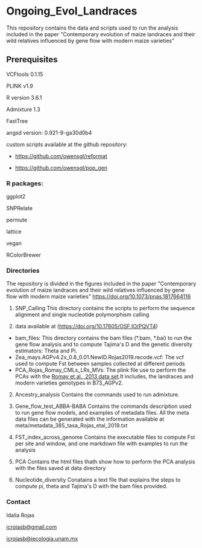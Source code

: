# Ongoing_Evol_Landraces
This repository contains the data and scripts used to  run the analysis included in the paper "Contemporary evolution of maize landraces and their wild relatives influenced by gene flow with modern maize varieties"

## Prerequisites

VCFtools 0.1.15

PLINK v1.9

R version 3.6.1

Admixture 1.3

FastTree

angsd version: 0.921-9-ga30d0b4

custom scripts available at the github repository:

- https://github.com/owensgl/reformat

- https://github.com/owensgl/pop_gen


### R packages:
ggplot2

SNPRelate

permute

lattice

vegan

RColorBrewer

### Directories
The repository is divided in the figures included in the paper "Contemporary evolution of maize landraces and their wild relatives influenced by gene flow with modern maize varieties" https://doi.org/10.1073/pnas.1817664116

1) SNP_Calling
This directory contains the scripts to perform the sequence alignment and single nucleotide polymorphism calling

2) data available at (https://doi.org/10.17605/OSF.IO/PQVT4)
- bam_files: This directory contains the bam files (*.bam, *.bai) to run the gene flow analysis and to compute Tajima's D and the genetic diversity estimators: Theta and Pi.
- Zea_mays.AGPv4.2x_0.8_0.01.NewID.Rojas2019.recode.vcf: The vcf  used to compute Fst between samples collected at different periods
- PCA_Rojas_Romay_CMLs_LRs_MVs: The plink file use to perform the PCAs with the [Romay et al., 2013 data set](https://genomebiology.biomedcentral.com/articles/10.1186/gb-2013-14-6-r55).It includes, the landraces and modern varieties genotypes in B73_AGPv2.

2) Ancestry_analysis
Contains the commands used to run admixture.

3) Gene_flow_test_ABBA-BABA
Contains the commands description used to run gene flow models, and examples of metadata files. All the meta data files can be generated with the information available at meta/metadata_385_taxa_Rojas_etal_2019.txt

4) FST_index_across_genome
Contains the executable files to compute Fst per site and window, and one markdown file with examples to run the analysis

5) PCA
Contains the html files thath show how to perform the PCA analysis with the files saved at data directory

6) Nucleotide_diversity
Conatains a text file that explains the steps to compute pi, theta and Tajima's D with the bam files provided.



### Contact
Idalia Rojas

icrojasb@gmail.com

icrojasb@iecologia.unam.mx

